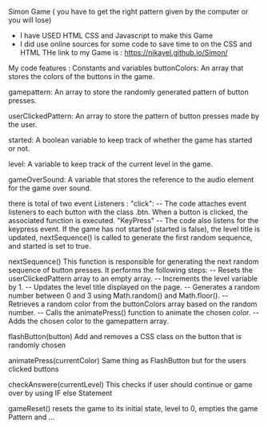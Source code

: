 Simon Game ( you have to get the right pattern given by the computer or you will lose)

- I have USED HTML CSS and Javascript to make this Game
- I did use online sources for some code to save time to on the CSS and HTML
  THe link to my Game is : https://nikayel.github.io/Simon/

My code features :
Constants and variables
buttonColors: An array that stores the colors of the buttons in the game.

gamepattern: An array to store the randomly generated pattern of button presses.

userClickedPattern: An array to store the pattern of button presses made by the user.

started: A boolean variable to keep track of whether the game has started or not.

level: A variable to keep track of the current level in the game.

gameOverSound: A variable that stores the reference to the audio element for the game over sound.

there is total of two event Listeners :
"click": -- The code attaches event listeners to each button with the class .btn. When a button is clicked, the associated function is executed.
"KeyPress" -- The code also listens for the keypress event. If the game has not started (started is false), the level title is updated, nextSequence() is called to generate the first random sequence, and started is set to true.

nextSequence()
This function is responsible for generating the next random sequence of button presses. It performs the following steps:
-- Resets the userClickedPattern array to an empty array.
-- Increments the level variable by 1.
-- Updates the level title displayed on the page.
-- Generates a random number between 0 and 3 using Math.random() and Math.floor().
-- Retrieves a random color from the buttonColors array based on the random number.
-- Calls the animatePress() function to animate the chosen color.
-- Adds the chosen color to the gamepattern array.

flashButton(button)
Add and removes a CSS class on the button that is randomly chosen

animatePress(currentColor)
Same thing as FlashButton but for the users clicked buttons

checkAnswere(currentLevel)
This checks if user should continue or game over by using IF else Statement

gameReset()
resets the game to its initial state, level to 0, empties the game Pattern and ...
